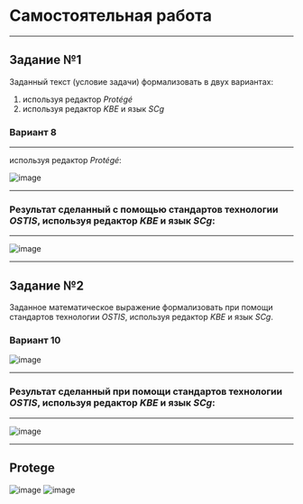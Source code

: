# Самостоятельная работа
---

## Задание №1	 
Заданный текст (условие задачи) формализовать в двух вариантах:
1. используя редактор _Protégé_
2. используя редактор _KBE_ и
язык _SCg_			
### Вариант 8
---
используя редактор _Protégé_:

![image](https://github.com/iis-32170x/RPIIS/blob/%D0%A5%D0%BE%D0%B4%D0%BE%D1%81%D0%BE%D0%B2_%D0%A2/SEM2/usl8.png)

---
### Результат сделанный с помощью стандартов технологии _OSTIS_, используя редактор _KBE_ и язык _SCg_:
---

![image](https://github.com/iis-32170x/RPIIS/blob/%D0%A5%D0%BE%D0%B4%D0%BE%D1%81%D0%BE%D0%B2_%D0%A2/SEM2/kbe1.png)

---
## Задание №2	
Заданное математическое выражение формализовать при помощи стандартов
технологии _OSTIS_, используя редактор _KBE_ и язык _SCg_.
### Вариант 10

![image](https://github.com/iis-32170x/RPIIS/blob/%D0%A5%D0%BE%D0%B4%D0%BE%D1%81%D0%BE%D0%B2_%D0%A2/SEM2/usl10.jpg)

---
### Результат сделанный при помощи стандартов технологии _OSTIS_, используя редактор _KBE_ и язык _SCg_:
---

![image](https://github.com/iis-32170x/RPIIS/blob/%D0%A5%D0%BE%D0%B4%D0%BE%D1%81%D0%BE%D0%B2_%D0%A2/SEM2/kbe2.jpg)

---

## Protege
![image](https://github.com/iis-32170x/RPIIS/blob/%D0%A5%D0%BE%D0%B4%D0%BE%D1%81%D0%BE%D0%B2_%D0%A2/SEM2/prot.jpg)
![image](https://github.com/iis-32170x/RPIIS/blob/%D0%A5%D0%BE%D0%B4%D0%BE%D1%81%D0%BE%D0%B2_%D0%A2/SEM2/prot1.jpg)
